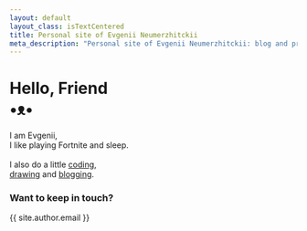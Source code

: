 ```yaml
---
layout: default
layout_class: isTextCentered
title: Personal site of Evgenii Neumerzhitckii
meta_description: "Personal site of Evgenii Neumerzhitckii: blog and projects."
---
```


<h1>
  Hello, Friend
  <br>
  •ᴥ•
</h1>

I am Evgenii,<br>I like playing Fortnite and sleep.<br><br>I also do a little [coding](/projects/),<br>[drawing](/drawings/) and [blogging](/blog/).

### Want to keep in touch?

{{ site.author.email }}

<br>